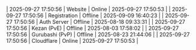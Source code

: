| 2025-09-27 17:50:56 | Website | Online | 2025-09-27 17:50:53 |
| 2025-09-27 17:50:56 | Registration | Offline | 2025-09-09 16:40:23 |
| 2025-09-27 17:50:56 | Auth Server | Offline | 2025-08-18 09:33:31 |
| 2025-09-27 17:50:56 | Kezan (PvE) | Offline | 2025-08-03 17:58:02 |
| 2025-09-27 17:50:56 | Gurubashi (PvP) | Offline | 2025-08-23 21:44:06 |
| 2025-09-27 17:50:56 | Cloudflare | Online | 2025-09-27 17:50:53 |
